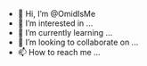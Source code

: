 - 👋 Hi, I’m @OmidIsMe
- 👀 I’m interested in ...
- 🌱 I’m currently learning ...
- 💞️ I’m looking to collaborate on ...
- 📫 How to reach me ...

<!---
OmidIsMe/OmidIsMe is a ✨ special ✨ repository because its `README.md` (this file) appears on your GitHub profile.
You can click the Preview link to take a look at your changes.
--->

